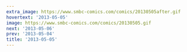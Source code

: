 ```yaml
---
extra_image: https://www.smbc-comics.com/comics/20130505after.gif
hovertext: '2013-05-05'
image: https://www.smbc-comics.com/comics/20130505.gif
next: '2013-05-06'
prev: '2013-05-04'
title: '2013-05-05'
---
```

